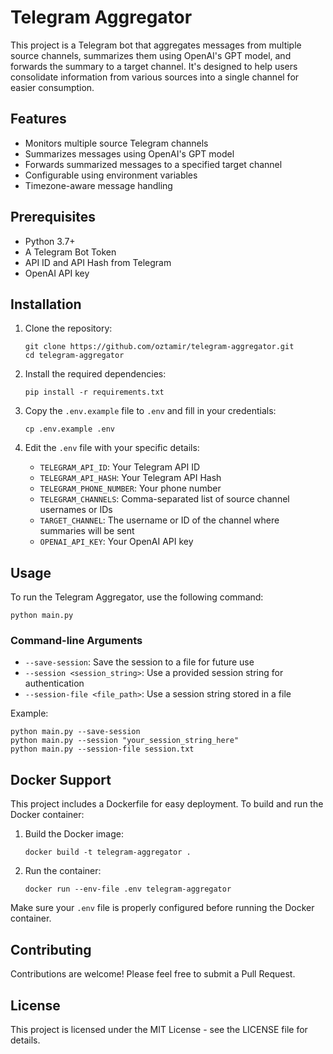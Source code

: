 # Telegram Aggregator

This project is a Telegram bot that aggregates messages from multiple source channels, summarizes them using OpenAI's GPT model, and forwards the summary to a target channel. It's designed to help users consolidate information from various sources into a single channel for easier consumption.

## Features

- Monitors multiple source Telegram channels
- Summarizes messages using OpenAI's GPT model
- Forwards summarized messages to a specified target channel
- Configurable using environment variables
- Timezone-aware message handling

## Prerequisites

- Python 3.7+
- A Telegram Bot Token
- API ID and API Hash from Telegram
- OpenAI API key

## Installation

1. Clone the repository:

   ```
   git clone https://github.com/oztamir/telegram-aggregator.git
   cd telegram-aggregator
   ```

2. Install the required dependencies:

   ```
   pip install -r requirements.txt
   ```

3. Copy the `.env.example` file to `.env` and fill in your credentials:

   ```
   cp .env.example .env
   ```

4. Edit the `.env` file with your specific details:
   - `TELEGRAM_API_ID`: Your Telegram API ID
   - `TELEGRAM_API_HASH`: Your Telegram API Hash
   - `TELEGRAM_PHONE_NUMBER`: Your phone number
   - `TELEGRAM_CHANNELS`: Comma-separated list of source channel usernames or IDs
   - `TARGET_CHANNEL`: The username or ID of the channel where summaries will be sent
   - `OPENAI_API_KEY`: Your OpenAI API key

## Usage

To run the Telegram Aggregator, use the following command:

```
python main.py
```

### Command-line Arguments

- `--save-session`: Save the session to a file for future use
- `--session <session_string>`: Use a provided session string for authentication
- `--session-file <file_path>`: Use a session string stored in a file

Example:

```
python main.py --save-session
python main.py --session "your_session_string_here"
python main.py --session-file session.txt
```

## Docker Support

This project includes a Dockerfile for easy deployment. To build and run the Docker container:

1. Build the Docker image:

   ```
   docker build -t telegram-aggregator .
   ```

2. Run the container:
   ```
   docker run --env-file .env telegram-aggregator
   ```

Make sure your `.env` file is properly configured before running the Docker container.

## Contributing

Contributions are welcome! Please feel free to submit a Pull Request.

## License

This project is licensed under the MIT License - see the LICENSE file for details.
